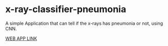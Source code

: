 # x-ray-classifier-pneumonia
A simple Application that can tell if the x-rays has pneumonia or not, using CNN.


[WEB APP LINK](https://share.streamlit.io/rahulbalhotra/x-ray-classifier-pneumonia-/main/Script.py)
